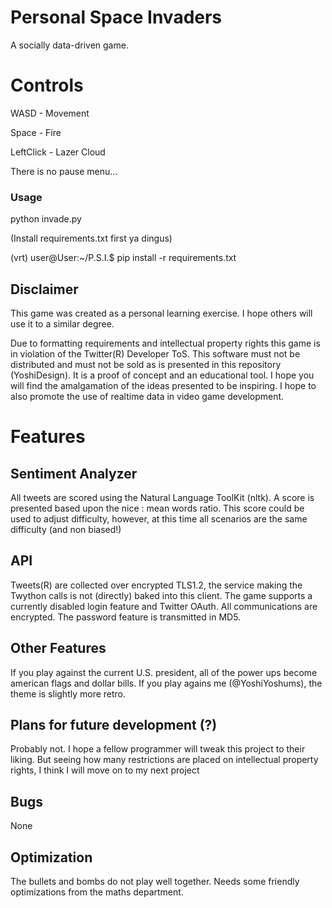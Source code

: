 # Personal Space Invaders
A socially data-driven game.

# Controls

WASD - Movement

Space - Fire

LeftClick - Lazer Cloud

There is no pause menu...

### Usage
python invade.py

(Install requirements.txt first ya dingus)

(vrt) user@User:~/P.S.I.$ pip install -r requirements.txt

## Disclaimer
This game was created as a personal learning exercise. I hope others will use it to a similar degree.

Due to formatting requirements and intellectual property rights this game is in violation of the Twitter(R) Developer ToS. This software must not be distributed and must not be sold as is presented in this repository (YoshiDesign). It is a proof of concept and an educational tool. I hope you will find the amalgamation of the ideas presented to be inspiring. I hope to also promote the use of realtime data in video game development.

# Features

## Sentiment Analyzer
All tweets are scored using the Natural Language ToolKit (nltk). A score is presented based upon the nice : mean words ratio. This score could be used to adjust difficulty, however, at this time all scenarios are the same difficulty (and non biased!)

## API
Tweets(R) are collected over encrypted TLS1.2, the service making the Twython calls is not (directly) baked into this client. The game supports a currently disabled login feature and Twitter OAuth. All communications are encrypted. The password feature is transmitted in MD5.

## Other Features
If you play against the current U.S. president, all of the power ups become american flags and dollar bills.
If you play agains me (@YoshiYoshums), the theme is slightly more retro.

## Plans for future development (?)
Probably not. I hope a fellow programmer will tweak this project to their liking. But seeing how many restrictions are placed on intellectual property rights, I think I will move on to my next project

## Bugs
None

## Optimization
The bullets and bombs do not play well together. Needs some friendly optimizations from the maths department.
